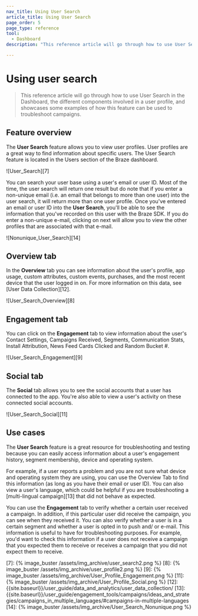 ```yaml
---
nav_title: Using User Search
article_title: Using User Search
page_order: 5
page_type: reference
tool: 
  - Dashboard
description: "This reference article will go through how to use User Search in the Dashboard and showcases some User Search use cases."

---
```


# Using user search

> This reference article will go through how to use User Search in the Dashboard, the different components involved in a user profile, and showcases some examples of how this feature can be used to troubleshoot campaigns. 


## Feature overview

The **User Search** feature allows you to view user profiles. User profiles are a great way to find information about specific users. The User Search feature is located in the Users section of the Braze dashboard.

![User_Search][7]

You can search your user base using a user's email or user ID. Most of the time, the user search will return one result but do note that if you enter a non-unique email (i.e. an email that belongs to more than one user) into the user search, it will return more than one user profile. Once you've entered an email or user ID into the **User Search**, you'll be able to see the information that you've recorded on this user with the Braze SDK. If you do enter a non-unique e-mail, clicking on next will allow you to view the other profiles that are associated with that e-mail.

![Nonunique_User_Search][14]

## Overview tab

In the **Overview** tab you can see information about the user's profile, app usage, custom attributes, custom events, purchases, and the most recent device that the user logged in on. For more information on this data, see [User Data Collection][12].

![User_Search_Overview][8]

## Engagement tab

You can click on the **Engagement** tab to view information about the user's Contact Settings, Campaigns Received, Segments, Communication Stats, Install Attribution, News Feed Cards Clicked and Random Bucket #.

![User_Search_Engagement][9]

## Social tab

The **Social** tab allows you to see the social accounts that a user has connected to the app. You're also able to view a user's activity on these connected social accounts.

![User_Search_Social][11]

## Use cases
The **User Search** feature is a great resource for troubleshooting and testing because you can easily access information about a user's engagement history, segment membership, device and operating system.

For example, if a user reports a problem and you are not sure what device and operating system they are using, you can use the Overview Tab to find this information (as long as you have their email or user ID). You can also view a user's language, which could be helpful if you are troubleshooting a [multi-lingual campaign][13] that did not behave as expected.

You can use the **Engagement** tab to verify whether a certain user received a campaign. In addition, if this particular user did receive the campaign, you can see when they received it. You can also verify whether a user is in a certain segment and whether a user is opted in to push and/ or e-mail. This information is useful to have for troubleshooting purposes. For example, you'd want to check this information if a user does not receive a campaign that you expected them to receive or receives a campaign that you did not expect them to receive.

[7]: {% image_buster /assets/img_archive/user_search2.png %}
[8]: {% image_buster /assets/img_archive/user_profile2.png %}
[9]: {% image_buster /assets/img_archive/User_Profile_Engagement.png %}
[11]: {% image_buster /assets/img_archive/User_Profile_Social.png %}
[12]: {{site.baseurl}}/user_guide/data_and_analytics/user_data_collection/
[13]: {{site.baseurl}}/user_guide/engagement_tools/campaigns/ideas_and_strategies/campaigns_in_multiple_languages/#campaigns-in-multiple-languages
[14]: {% image_buster /assets/img_archive/User_Search_Nonunique.png %}
